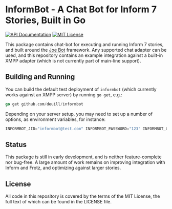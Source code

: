 # InformBot - A Chat Bot for Inform 7 Stories, Built in Go

[![API Documentation][godoc-svg]][godoc-url] [![MIT License][license-svg]][license-url]

This package contains chat-bot for executing and running Inform 7 stories, and built around the [Joe
Bot][joe-url] framework. Any supported chat adapter can be used, and this repository contains an
example integration against a built-in XMPP adapter (which is not currently part of main-line
support).

## Building and Running

You can build the default test deployment of `informbot` (which currently works against an XMPP
server) by running `go get`, e.g.:

```go
go get github.com/deuill/informbot
```

Depending on your server setup, you may need to set up a number of options, as environment
variables, for instance:

``` go
INFORMBOT_JID="informbot@test.com" INFORMBOT_PASSWORD="123" INFORMBOT_USE_STARTTLS=true INFORMBOT_NO_TLS=true informbot
```

## Status

This package is still in early development, and is neither feature-complete nor bug-free. A large
amount of work remains on improving integration with Inform and Frotz, and optimizing against larger
stories.

## License

All code in this repository is covered by the terms of the MIT License, the full text of which can
be found in the LICENSE file.


[joe-url]: https://github.com/go-joe/joe

[godoc-url]: https://godoc.org/github.com/deuill/informbot
[godoc-svg]: https://godoc.org/github.com/deuill/informbot?status.svg

[license-url]: https://github.com/deuill/informbot/blob/master/LICENSE
[license-svg]: https://img.shields.io/badge/license-MIT-blue.svg
